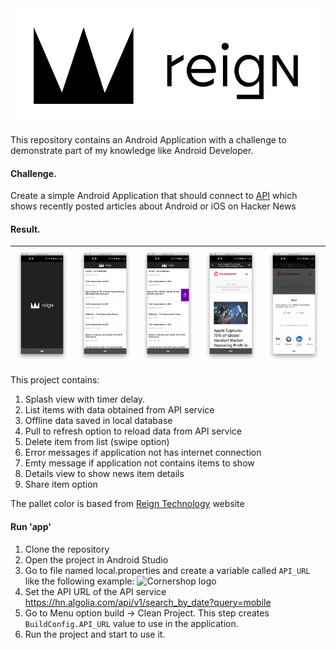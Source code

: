 <img src="https://raw.githubusercontent.com/moizest89/reigns_testapp/develop/backgrounds/image-20211015031012429.png" alt="reign_design" style="zoom:65%;" />

This repository contains an Android Application with a challenge to demonstrate part of my knowledge like Android Developer.



#### Challenge.

Create a simple Android Application that should connect to [API](https://hn.algolia.com/api/v1/search_by_date?query=mobile) which shows recently posted articles about Android or iOS on Hacker News



#### Result.

| ![app_1](https://raw.githubusercontent.com/moizest89/reigns_testapp/develop/backgrounds/Screen%20Shot%202021-10-15%20at%202.42.38%20AM.png) | ![app_2](https://raw.githubusercontent.com/moizest89/reigns_testapp/develop/backgrounds/Screen%20Shot%202021-10-15%20at%202.42.46%20AM.png) | ![app_3](https://raw.githubusercontent.com/moizest89/reigns_testapp/develop/backgrounds/Screen%20Shot%202021-10-15%20at%202.42.53%20AM.png) | ![app_4](https://raw.githubusercontent.com/moizest89/reigns_testapp/develop/backgrounds/Screen%20Shot%202021-10-15%20at%202.43.02%20AM.png) | ![app_4](https://raw.githubusercontent.com/moizest89/reigns_testapp/develop/backgrounds/Screen%20Shot%202021-10-15%20at%202.43.07%20AM.png) |
| ------------------------------------------------------------ | ------------------------------------------------------------ | ------------------------------------------------------------ | ------------------------------------------------------------ | ------------------------------------------------------------ |

This project contains:

1. Splash view with timer delay.
2. List items with data obtained from API service
3. Offline data saved in local database
4. Pull to refresh option to reload data from API service
5. Delete item from list (swipe option)
6. Error messages if application not has internet connection
7. Emty message if application not contains items to show
8. Details view to show news item details
9.  Share item option

The pallet color is based from [Reign Technology](https://www.reign.cl/en/) website




#### Run 'app'

1. Clone the repository
2. Open the project in Android Studio
3. Go to file named local.properties and create a variable called `API_URL` like the following example:
![Cornershop logo](https://i.imgur.com/UwG5fzG.png)
4. Set the API URL of the API service https://hn.algolia.com/api/v1/search_by_date?query=mobile
5. Go to Menu option build -> Clean Project. This step creates `BuildConfig.API_URL` value to use in the application.
6. Run the project and start to use it.





